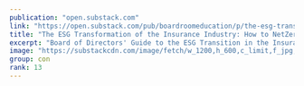 ```yaml
---
publication: "open.substack.com"
link: "https://open.substack.com/pub/boardroomeducation/p/the-esg-transformation-of-the-insurance"
title: "The ESG Transformation of the Insurance Industry: How to NetZero Your Business "
excerpt: "Board of Directors' Guide to the ESG Transition in the Insurance Industry by Yusuf Azizullah GBAC Boardroomeducation.com CEO"
image: "https://substackcdn.com/image/fetch/w_1200,h_600,c_limit,f_jpg,q_auto:good,fl_progressive:steep/https%3A%2F%2Fbucketeer-e05bbc84-baa3-437e-9518-adb32be77984.s3.amazonaws.com%2Fpublic%2Fimages%2Ff5d13d42-a224-45d3-85d7-6689c200eedb_1920x1080.jpeg"
group: con
rank: 13
---
```

